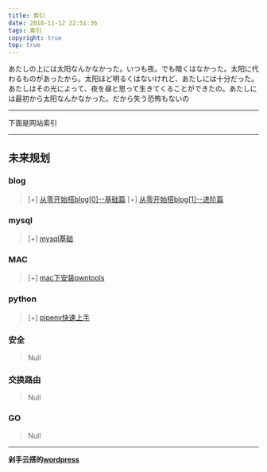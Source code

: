 ```yaml
---
title: 索引
date: 2018-11-12 22:51:36
tags: 索引
copyright: true
top: true
---
```

あたしの上には太阳なんかなかった。いつも夜。でも暗くはなかった。太阳に代わるものがあったから。太阳ほど明るくはないけれど、あたしには十分だった。あたしはその光によって、夜を昼と思って生きてくることができたの。あたしには最初から太阳なんかなかった。だから失う恐怖もないの

***

下面是网站索引  
***  
<!-- more -->
## 未来规划

### blog

> [+] [从零开始搭blog[0]--基础篇](https://herm1t.tk/blog%E6%90%AD%E5%BB%BA/%E4%BB%8E%E9%9B%B6%E5%BC%80%E5%A7%8B%E6%90%AD%E5%8D%9A%E5%AE%A2[0]--%E5%9F%BA%E7%A1%80%E7%AF%87/)
> [+] [从零开始搭blog[1]--进阶篇](https://herm1t.tk/blog%E6%90%AD%E5%BB%BA/%E4%BB%8E%E9%9B%B6%E5%BC%80%E5%A7%8B%E6%90%AD%E5%8D%9A%E5%AE%A2[1]--%E8%BF%9B%E9%98%B6%E7%AF%87/)

### mysql

> [+] [mysql基础](https://herm1t.tk/mysql/mysql%E5%9F%BA%E7%A1%80/)

### MAC

> [+] [mac下安装pwntools](https://herm1t.tk/MAC/mac%E4%B8%8B%E5%AE%89%E8%A3%85pwntools/)

### python

> [+] [pipenv快速上手](https://herm1t.tk/python/pipenv快速上手)

### 安全

> Null

### 交换路由

> Null

### GO

> Null



----------------------------------------------------------
**剁手云搭的**[**wordpress**](http://47.100.211.202/wordpress/)